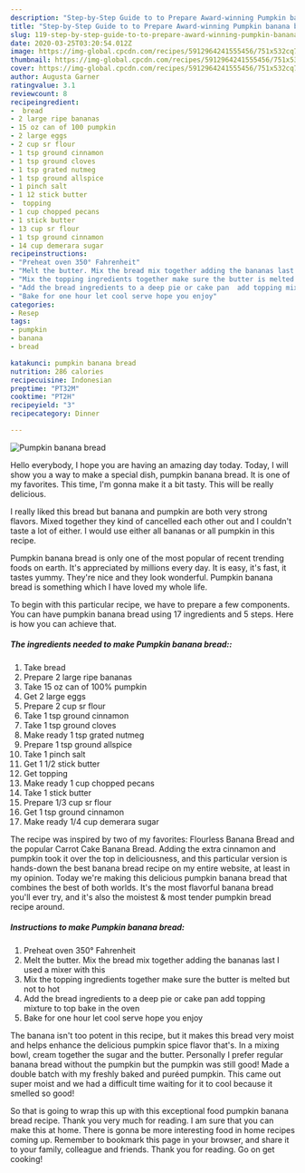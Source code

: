 ```yaml
---
description: "Step-by-Step Guide to to Prepare Award-winning Pumpkin banana bread"
title: "Step-by-Step Guide to to Prepare Award-winning Pumpkin banana bread"
slug: 119-step-by-step-guide-to-to-prepare-award-winning-pumpkin-banana-bread
date: 2020-03-25T03:20:54.012Z
image: https://img-global.cpcdn.com/recipes/5912964241555456/751x532cq70/pumpkin-banana-bread-recipe-main-photo.jpg
thumbnail: https://img-global.cpcdn.com/recipes/5912964241555456/751x532cq70/pumpkin-banana-bread-recipe-main-photo.jpg
cover: https://img-global.cpcdn.com/recipes/5912964241555456/751x532cq70/pumpkin-banana-bread-recipe-main-photo.jpg
author: Augusta Garner
ratingvalue: 3.1
reviewcount: 8
recipeingredient:
-  bread
- 2 large ripe bananas
- 15 oz can of 100 pumpkin
- 2 large eggs
- 2 cup sr flour
- 1 tsp ground cinnamon
- 1 tsp ground cloves
- 1 tsp grated nutmeg
- 1 tsp ground allspice
- 1 pinch salt
- 1 12 stick butter
-  topping
- 1 cup chopped pecans
- 1 stick butter
- 13 cup sr flour
- 1 tsp ground cinnamon
- 14 cup demerara sugar
recipeinstructions:
- "Preheat oven 350° Fahrenheit"
- "Melt the butter. Mix the bread mix together adding the bananas last I used a mixer with this"
- "Mix the topping ingredients together make sure the butter is melted but not to hot"
- "Add the bread ingredients to a deep pie or cake pan  add topping mixture to top bake in the oven"
- "Bake for one hour let cool serve hope you enjoy"
categories:
- Resep
tags:
- pumpkin
- banana
- bread

katakunci: pumpkin banana bread
nutrition: 286 calories
recipecuisine: Indonesian
preptime: "PT32M"
cooktime: "PT2H"
recipeyield: "3"
recipecategory: Dinner

---
```



![Pumpkin banana bread](https://img-global.cpcdn.com/recipes/5912964241555456/751x532cq70/pumpkin-banana-bread-recipe-main-photo.jpg)

Hello everybody, I hope you are having an amazing day today. Today, I will show you a way to make a special dish, pumpkin banana bread. It is one of my favorites. This time, I'm gonna make it a bit tasty. This will be really delicious.

I really liked this bread but banana and pumpkin are both very strong flavors. Mixed together they kind of cancelled each other out and I couldn&#39;t taste a lot of either. I would use either all bananas or all pumpkin in this recipe.

Pumpkin banana bread is only one of the most popular of recent trending foods on earth. It's appreciated by millions every day. It is easy, it's fast, it tastes yummy. They're nice and they look wonderful. Pumpkin banana bread is something which I have loved my whole life.


To begin with this particular recipe, we have to prepare a few components. You can have pumpkin banana bread using 17 ingredients and 5 steps. Here is how you can achieve that.

##### The ingredients needed to make Pumpkin banana bread::

1. Take  bread
1. Prepare 2 large ripe bananas
1. Take 15 oz can of 100% pumpkin
1. Get 2 large eggs
1. Prepare 2 cup sr flour
1. Take 1 tsp ground cinnamon
1. Take 1 tsp ground cloves
1. Make ready 1 tsp grated nutmeg
1. Prepare 1 tsp ground allspice
1. Take 1 pinch salt
1. Get 1 1/2 stick butter
1. Get  topping
1. Make ready 1 cup chopped pecans
1. Take 1 stick butter
1. Prepare 1/3 cup sr flour
1. Get 1 tsp ground cinnamon
1. Make ready 1/4 cup demerara sugar


The recipe was inspired by two of my favorites: Flourless Banana Bread and the popular Carrot Cake Banana Bread. Adding the extra cinnamon and pumpkin took it over the top in deliciousness, and this particular version is hands-down the best banana bread recipe on my entire website, at least in my opinion. Today we&#39;re making this delicious pumpkin banana bread that combines the best of both worlds. It&#39;s the most flavorful banana bread you&#39;ll ever try, and it&#39;s also the moistest &amp; most tender pumpkin bread recipe around. 

##### Instructions to make Pumpkin banana bread:

1. Preheat oven 350° Fahrenheit
1. Melt the butter. Mix the bread mix together adding the bananas last I used a mixer with this
1. Mix the topping ingredients together make sure the butter is melted but not to hot
1. Add the bread ingredients to a deep pie or cake pan  add topping mixture to top bake in the oven
1. Bake for one hour let cool serve hope you enjoy


The banana isn&#39;t too potent in this recipe, but it makes this bread very moist and helps enhance the delicious pumpkin spice flavor that&#39;s. In a mixing bowl, cream together the sugar and the butter. Personally I prefer regular banana bread without the pumpkin but the pumpkin was still good! Made a double batch with my freshly baked and puréed pumpkin. This came out super moist and we had a difficult time waiting for it to cool because it smelled so good! 

So that is going to wrap this up with this exceptional food pumpkin banana bread recipe. Thank you very much for reading. I am sure that you can make this at home. There is gonna be more interesting food in home recipes coming up. Remember to bookmark this page in your browser, and share it to your family, colleague and friends. Thank you for reading. Go on get cooking!
